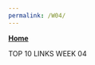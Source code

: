 ```yaml
---
permalink: /W04/
---
```

[**Home**](https://muhammadhafizmm.github.io/os211/)

TOP 10 LINKS WEEK 04

